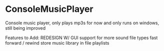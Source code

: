 ConsoleMusicPlayer
==================

Console music player, only plays mp3s for now and only runs on windows, still being improved

Features to Add:
    REDESIGN W/ GUI
    support for more sound file types
    fast forward / rewind
    store music library in file
    playlists
    
    
